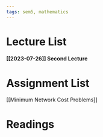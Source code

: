```yaml
---
tags: sem5, mathematics
---
```

Lecture List
==
#### [[2023-07-26]] Second Lecture

Assignment List
==
[[Minimum Network Cost Problems]] 

Readings
==